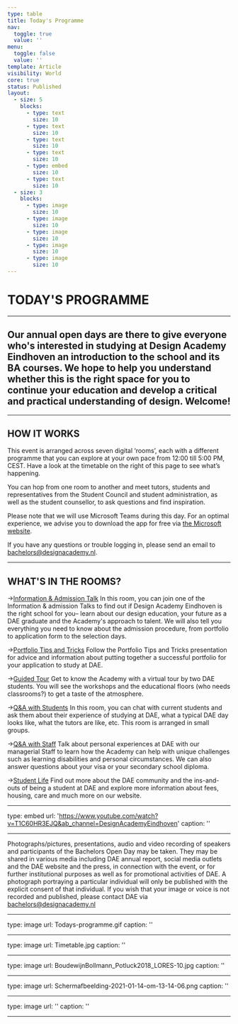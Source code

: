 ```yaml
---
type: table
title: Today's Programme
nav:
  toggle: true
  value: ''
menu:
  toggle: false
  value: ''
template: Article
visibility: World
core: true
status: Published
layout:
  - size: 5
    blocks:
      - type: text
        size: 10
      - type: text
        size: 10
      - type: text
        size: 10
      - type: text
        size: 10
      - type: embed
        size: 10
      - type: text
        size: 10
  - size: 3
    blocks:
      - type: image
        size: 10
      - type: image
        size: 10
      - type: image
        size: 10
      - type: image
        size: 10
      - type: image
        size: 10
---
```


# TODAY'S PROGRAMME

---

## Our annual open days are there to give everyone who's interested in studying at Design Academy Eindhoven an introduction to the school and its BA courses. We hope to help you understand whether this is the right space for you to continue your education and develop a critical and practical understanding of design. Welcome!

---

## HOW IT WORKS

This event is arranged across seven digital ‘rooms’, each with a different programme that you can explore at your own pace from 12:00 till 5:00 PM, CEST. Have a look at the timetable on the right of this page to see what’s happening.

You can hop from one room to another and meet tutors, students and representatives from the Student Council and student administration, as well as the student counsellor, to ask questions and find inspiration.

Please note that we will use Microsoft Teams during this day. For an optimal experience, we advise you to download the app for free via [the Microsoft website](https://www.microsoft.com/nl-nl/microsoft-365/microsoft-teams/download-app).

If you have any questions or trouble logging in, please send an email to <bachelors@designacademy.nl>.

---

## WHAT'S IN THE ROOMS?

→[Information & Admission Talk](https://www.designacademy.nl/p/about-dae/open-day/information-and-admission-talk)
In this room, you can join one of the Information & admission Talks to find out if Design Academy Eindhoven is the right school for you– learn about our design education, your future as a DAE graduate and the Academy's approach to talent. We will also tell you everything you need to know about the admission procedure, from portfolio to application form to the selection days.

→[Portfolio Tips and Tricks](https://www.designacademy.nl/p/about-dae/open-day/portfolio-tips-and-tricks)
Follow the Portfolio Tips and Tricks presentation for advice and information about putting together a successful portfolio for your application to study at DAE. 

→[Guided Tour](https://www.designacademy.nl/p/about-dae/open-day/guided-tour)
Get to know the Academy with a virtual tour by two DAE students. You will see the workshops and the educational floors (who needs classrooms?) to get a taste of the atmosphere.

→[Q&A with Students](https://www.designacademy.nl/p/about-dae/open-day/qanda-students)
In this room, you can chat with current students and ask them about their experience of studying at DAE, what a typical DAE day looks like, what the tutors are like, etc. This room is arranged in small groups. 

→[Q&A with Staff](https://www.designacademy.nl/p/about-dae/open-day/qanda-staff) 
Talk about personal experiences at DAE with our managerial Staff to learn how the Academy can help with unique challenges such as learning disabilities and personal circumstances. We can also answer questions about your visa or your secondary school diploma.

→[Student Life](https://www.designacademy.nl/p/about-dae/open-day/student-life)
Find out more about the DAE community and the ins-and-outs of being a student at DAE and explore more information about fees, housing, care and much more on our website.

---

type: embed
url: 'https://www.youtube.com/watch?v=T1C60HR3EJQ&ab_channel=DesignAcademyEindhoven'
caption: ''

---

Photographs/pictures, presentations, audio and video recording of speakers and participants of the Bachelors Open Day may be taken. They may be shared in various media including DAE annual report, social media outlets and the DAE website and the press, in connection with the event, or for further institutional purposes as well as for promotional activities of DAE. 
A photograph portraying a particular individual will only be published with the explicit consent of that individual. If you wish that your image or voice is not recorded and published, please contact DAE via <bachelors@designacademy.nl>

---

type: image
url: Todays-programme.gif
caption: ''

---

type: image
url: Timetable.jpg
caption: ''

---

type: image
url: BoudewijnBollmann_Potluck2018_LORES-10.jpg
caption: ''

---

type: image
url: Schermafbeelding-2021-01-14-om-13-14-06.png
caption: ''

---

type: image
url: ''
caption: ''

---
